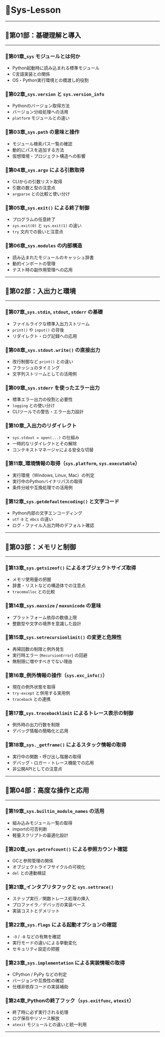 # 📢Sys-Lesson

---

## 📍第01部：基礎理解と導入

---

### 📝第01章_`sys` モジュールとは何か

* Python起動時に読み込まれる標準モジュール
* C言語実装との関係
* OS・Python実行環境との橋渡し的役割

### 📝第02章_`sys.version` と `sys.version_info`

* Pythonのバージョン取得方法
* バージョン分岐処理への活用
* `platform` モジュールとの違い

### 📝第03章_`sys.path` の意味と操作

* モジュール検索パス一覧の確認
* 動的にパスを追加する方法
* 仮想環境・プロジェクト構造への影響

### 📝第04章_`sys.argv` による引数取得

* CLIからの引数リスト取得
* 引数の数と型の注意点
* `argparse` との比較と使い分け

### 📝第05章_`sys.exit()` による終了制御

* プログラムの任意終了
* `sys.exit(0)` と `sys.exit(1)` の違い
* `try` 文内での扱いと注意点

### 📝第06章_`sys.modules` の内部構造

* 読み込まれたモジュールのキャッシュ辞書
* 動的インポートの管理
* テスト時の副作用管理への応用

---

## 📍第02部：入出力と環境

---

### 📝第07章_`sys.stdin`, `stdout`, `stderr` の基礎

* ファイルライクな標準入出力ストリーム
* `print()` や `input()` の背後
* リダイレクト・ログ記録への応用

### 📝第08章_`sys.stdout.write()` の直接出力

* 改行制御など `print()` との違い
* フラッシュのタイミング
* 文字列ストリームとしての活用例

### 📝第09章_`sys.stderr` を使ったエラー出力

* 標準エラー出力の役割と必要性
* `logging` との使い分け
* CLIツールでの警告・エラー出力設計

### 📝第10章_入出力のリダイレクト

* `sys.stdout = open(...)` の仕組み
* 一時的なリダイレクトとその解除
* コンテキストマネージャによる安全な切替

### 📝第11章_環境情報の取得（`sys.platform`, `sys.executable`）

* 実行環境（Windows, Linux, Mac）の判定
* 実行中のPythonバイナリパスの取得
* 条件分岐や互換処理での活用例

### 📝第12章_`sys.getdefaultencoding()` と文字コード

* Python内部の文字エンコーディング
* `utf-8` と `mbcs` の違い
* ログ・ファイル入出力時のデフォルト確認

---

## 📍第03部：メモリと制御

---

### 📝第13章_`sys.getsizeof()` によるオブジェクトサイズ取得

* メモリ使用量の把握
* 辞書・リストなどの構造体での注意点
* `tracemalloc` との比較

### 📝第14章_`sys.maxsize` / `maxunicode` の意味

* プラットフォーム依存の数値上限
* 整数型や文字の境界を意識した設計

### 📝第15章_`sys.setrecursionlimit()` の変更と危険性

* 再帰回数の制限と例外発生
* 実行時エラー (`RecursionError`) の回避
* 無制限に増やすべきでない理由

### 📝第16章_例外情報の操作（`sys.exc_info()`）

* 現在の例外状態を取得
* `try-except` と併用する実用例
* `traceback` との連携

### 📝第17章_`sys.tracebacklimit` によるトレース表示の制御

* 例外時の出力行数を制限
* デバッグ情報の簡略化と応用

### 📝第18章_`sys._getframe()` によるスタック情報の取得

* 実行中の関数・呼び出し階層の取得
* デバッグ・ロガー・トレース機能での応用
* 非公開APIとしての注意点

---

## 📍第04部：高度な操作と応用

---

### 📝第19章_`sys.builtin_module_names` の活用

* 組み込みモジュール一覧の取得
* importの可否判断
* 軽量スクリプトの最適化設計

### 📝第20章_`sys.getrefcount()` による参照カウント確認

* GCと参照管理の関係
* オブジェクトライフサイクルの可視化
* `del` との連動検証

### 📝第21章_インタプリタフックと `sys.settrace()`

* ステップ実行／関数トレース処理の挿入
* プロファイラ／デバッガの実装ベース
* 実装コストとデメリット

### 📝第22章_`sys.flags` による起動オプションの確認

* `-O` / `-B` などの有無を確認
* 実行モードの違いによる挙動変化
* セキュリティ設定の把握

### 📝第23章_`sys.implementation` による実装情報の取得

* CPython / PyPy などの判定
* バージョンや互換性の確認
* 仕様非依存コードの実装補助

### 📝第24章_Pythonの終了フック（`sys.exitfunc`, `atexit`）

* 終了時に必ず実行される処理
* ログ保存やリソース解放
* `atexit` モジュールとの違いと統一利用

---